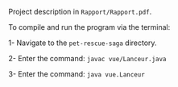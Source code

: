 Project description in `Rapport/Rapport.pdf`.

To compile and run the program via the terminal:

1- Navigate to the `pet-rescue-saga` directory.

2- Enter the command:
    `javac vue/Lanceur.java`

3- Enter the command:
    `java vue.Lanceur`
